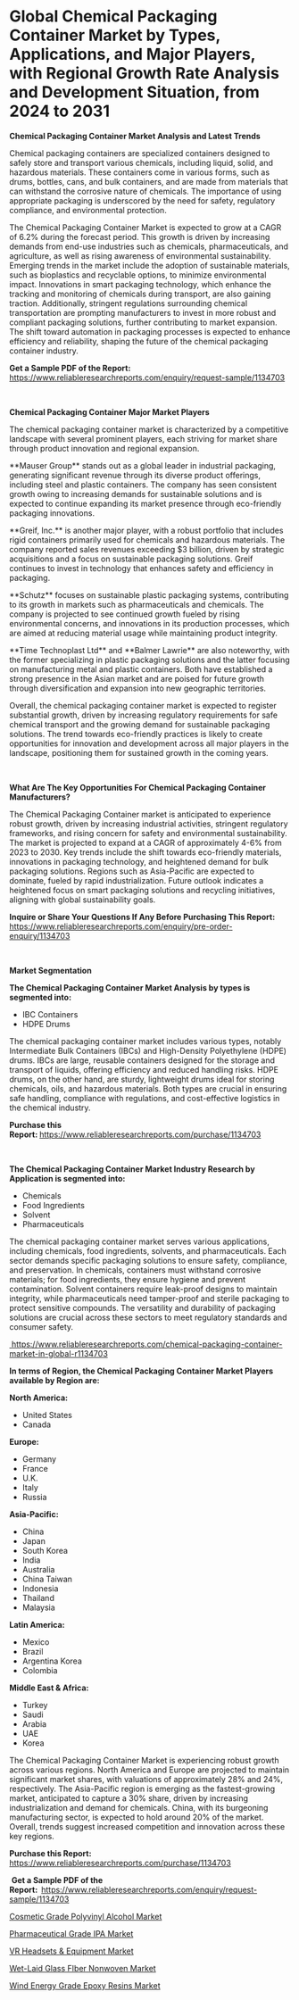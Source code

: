 <p><h1>Global Chemical Packaging Container Market by Types, Applications, and Major Players, with Regional Growth Rate Analysis and Development Situation, from 2024 to 2031</h1></p><p><strong>Chemical Packaging Container Market Analysis and Latest Trends</strong></p>
<p><p>Chemical packaging containers are specialized containers designed to safely store and transport various chemicals, including liquid, solid, and hazardous materials. These containers come in various forms, such as drums, bottles, cans, and bulk containers, and are made from materials that can withstand the corrosive nature of chemicals. The importance of using appropriate packaging is underscored by the need for safety, regulatory compliance, and environmental protection.</p><p>The Chemical Packaging Container Market is expected to grow at a CAGR of 6.2% during the forecast period. This growth is driven by increasing demands from end-use industries such as chemicals, pharmaceuticals, and agriculture, as well as rising awareness of environmental sustainability. Emerging trends in the market include the adoption of sustainable materials, such as bioplastics and recyclable options, to minimize environmental impact. Innovations in smart packaging technology, which enhance the tracking and monitoring of chemicals during transport, are also gaining traction. Additionally, stringent regulations surrounding chemical transportation are prompting manufacturers to invest in more robust and compliant packaging solutions, further contributing to market expansion. The shift toward automation in packaging processes is expected to enhance efficiency and reliability, shaping the future of the chemical packaging container industry.</p></p>
<p><strong>Get a Sample PDF of the Report:&nbsp;</strong> <a href="https://www.reliableresearchreports.com/enquiry/request-sample/1134703?utm_campaign=33&utm_medium=2&utm_source=Github&utm_content=ia&utm_term=27122024&utm_id=chemical-packaging-container">https://www.reliableresearchreports.com/enquiry/request-sample/1134703</a></p>
<p>&nbsp;</p>
<p><strong>Chemical Packaging Container Major Market Players</strong></p>
<p><p>The chemical packaging container market is characterized by a competitive landscape with several prominent players, each striving for market share through product innovation and regional expansion.</p><p>**Mauser Group** stands out as a global leader in industrial packaging, generating significant revenue through its diverse product offerings, including steel and plastic containers. The company has seen consistent growth owing to increasing demands for sustainable solutions and is expected to continue expanding its market presence through eco-friendly packaging innovations.</p><p>**Greif, Inc.** is another major player, with a robust portfolio that includes rigid containers primarily used for chemicals and hazardous materials. The company reported sales revenues exceeding $3 billion, driven by strategic acquisitions and a focus on sustainable packaging solutions. Greif continues to invest in technology that enhances safety and efficiency in packaging.</p><p>**Schutz** focuses on sustainable plastic packaging systems, contributing to its growth in markets such as pharmaceuticals and chemicals. The company is projected to see continued growth fueled by rising environmental concerns, and innovations in its production processes, which are aimed at reducing material usage while maintaining product integrity.</p><p>**Time Technoplast Ltd** and **Balmer Lawrie** are also noteworthy, with the former specializing in plastic packaging solutions and the latter focusing on manufacturing metal and plastic containers. Both have established a strong presence in the Asian market and are poised for future growth through diversification and expansion into new geographic territories.</p><p>Overall, the chemical packaging container market is expected to register substantial growth, driven by increasing regulatory requirements for safe chemical transport and the growing demand for sustainable packaging solutions. The trend towards eco-friendly practices is likely to create opportunities for innovation and development across all major players in the landscape, positioning them for sustained growth in the coming years.</p></p>
<p>&nbsp;</p>
<p><strong>What Are The Key Opportunities For Chemical Packaging Container Manufacturers?</strong></p>
<p><p>The Chemical Packaging Container market is anticipated to experience robust growth, driven by increasing industrial activities, stringent regulatory frameworks, and rising concern for safety and environmental sustainability. The market is projected to expand at a CAGR of approximately 4-6% from 2023 to 2030. Key trends include the shift towards eco-friendly materials, innovations in packaging technology, and heightened demand for bulk packaging solutions. Regions such as Asia-Pacific are expected to dominate, fueled by rapid industrialization. Future outlook indicates a heightened focus on smart packaging solutions and recycling initiatives, aligning with global sustainability goals.</p></p>
<p><strong>Inquire or Share Your Questions If Any Before Purchasing This Report:</strong> <a href="https://www.reliableresearchreports.com/enquiry/pre-order-enquiry/1134703?utm_campaign=33&utm_medium=2&utm_source=Github&utm_content=ia&utm_term=27122024&utm_id=chemical-packaging-container">https://www.reliableresearchreports.com/enquiry/pre-order-enquiry/1134703</a></p>
<p>&nbsp;</p>
<p><strong>Market Segmentation</strong></p>
<p><strong>The Chemical Packaging Container Market Analysis by types is segmented into:</strong></p>
<p><ul><li>IBC Containers</li><li>HDPE Drums</li></ul></p>
<p><p>The chemical packaging container market includes various types, notably Intermediate Bulk Containers (IBCs) and High-Density Polyethylene (HDPE) drums. IBCs are large, reusable containers designed for the storage and transport of liquids, offering efficiency and reduced handling risks. HDPE drums, on the other hand, are sturdy, lightweight drums ideal for storing chemicals, oils, and hazardous materials. Both types are crucial in ensuring safe handling, compliance with regulations, and cost-effective logistics in the chemical industry.</p></p>
<p><strong>Purchase this Report:&nbsp;</strong><a href="https://www.reliableresearchreports.com/purchase/1134703?utm_campaign=33&utm_medium=2&utm_source=Github&utm_content=ia&utm_term=27122024&utm_id=chemical-packaging-container">https://www.reliableresearchreports.com/purchase/1134703</a></p>
<p>&nbsp;</p>
<p><strong>The Chemical Packaging Container Market Industry Research by Application is segmented into:</strong></p>
<p><ul><li>Chemicals</li><li>Food Ingredients</li><li>Solvent</li><li>Pharmaceuticals</li></ul></p>
<p><p>The chemical packaging container market serves various applications, including chemicals, food ingredients, solvents, and pharmaceuticals. Each sector demands specific packaging solutions to ensure safety, compliance, and preservation. In chemicals, containers must withstand corrosive materials; for food ingredients, they ensure hygiene and prevent contamination. Solvent containers require leak-proof designs to maintain integrity, while pharmaceuticals need tamper-proof and sterile packaging to protect sensitive compounds. The versatility and durability of packaging solutions are crucial across these sectors to meet regulatory standards and consumer safety.</p></p>
<p><a href="https://www.reliableresearchreports.com/chemical-packaging-container-market-in-global-r1134703?utm_campaign=33&utm_medium=2&utm_source=Github&utm_content=ia&utm_term=27122024&utm_id=chemical-packaging-container">&nbsp;https://www.reliableresearchreports.com/chemical-packaging-container-market-in-global-r1134703</a></p>
<p><strong>In terms of Region, the Chemical Packaging Container Market Players available by Region are:</strong></p>
<p>
    <p> <strong> North America: </strong>
        <ul>
            <li>United States</li>
            <li>Canada</li>
        </ul>
        </p> 
    <p> <strong> Europe: </strong>
        <ul>
            <li>Germany</li>
            <li>France</li>
            <li>U.K.</li>
            <li>Italy</li>
            <li>Russia</li>
        </ul>
        </p> 
    <p> <strong> Asia-Pacific: </strong>
        <ul>
            <li>China</li>
            <li>Japan</li>
            <li>South Korea</li>
            <li>India</li>
            <li>Australia</li>
            <li>China Taiwan</li>
            <li>Indonesia</li>
            <li>Thailand</li>
            <li>Malaysia</li>
        </ul>
        </p> 
    <p> <strong> Latin America: </strong>
        <ul>
            <li>Mexico</li>
            <li>Brazil</li>
            <li>Argentina Korea</li>
            <li>Colombia</li>
        </ul>
        </p> 
    <p> <strong> Middle East & Africa: </strong>
        <ul>
            <li>Turkey</li>
            <li>Saudi</li>
            <li>Arabia</li>
            <li>UAE</li>
            <li>Korea</li>
        </ul>
    </p>
    </p>
<p><p>The Chemical Packaging Container Market is experiencing robust growth across various regions. North America and Europe are projected to maintain significant market shares, with valuations of approximately 28% and 24%, respectively. The Asia-Pacific region is emerging as the fastest-growing market, anticipated to capture a 30% share, driven by increasing industrialization and demand for chemicals. China, with its burgeoning manufacturing sector, is expected to hold around 20% of the market. Overall, trends suggest increased competition and innovation across these key regions.</p></p>
<p><strong>Purchase this Report: </strong><a href="https://www.reliableresearchreports.com/purchase/1134703?utm_campaign=33&utm_medium=2&utm_source=Github&utm_content=ia&utm_term=27122024&utm_id=chemical-packaging-container">https://www.reliableresearchreports.com/purchase/1134703</a></p>
<p>&nbsp;<strong>Get a Sample PDF of the Report:&nbsp;&nbsp;</strong><a href="https://www.reliableresearchreports.com/enquiry/request-sample/1134703?utm_campaign=33&utm_medium=2&utm_source=Github&utm_content=ia&utm_term=27122024&utm_id=chemical-packaging-container">https://www.reliableresearchreports.com/enquiry/request-sample/1134703</a></p>
<p><strong></strong></p>
<p><p><a href="https://github.com/nathaliehurles7142/Market-Research-Report-List-1/blob/main/cosmetic-grade-polyvinyl-alcohol-market.md?utm_campaign=33&utm_medium=2&utm_source=Github&utm_content=ia&utm_term=27122024&utm_id=chemical-packaging-container">Cosmetic Grade Polyvinyl Alcohol Market</a></p><p><a href="https://github.com/ryanbell8967/Market-Research-Report-List-1/blob/main/pharmaceutical-grade-ipa-market.md?utm_campaign=33&utm_medium=2&utm_source=Github&utm_content=ia&utm_term=27122024&utm_id=chemical-packaging-container">Pharmaceutical Grade IPA Market</a></p><p><a href="https://github.com/yoshih12/Market-Research-Report-List-4/blob/main/vr-headsets-equipment-market.md?utm_campaign=33&utm_medium=2&utm_source=Github&utm_content=ia&utm_term=27122024&utm_id=chemical-packaging-container">VR Headsets & Equipment Market</a></p><p><a href="https://github.com/rosalinebhakta48/Market-Research-Report-List-1/blob/main/wet-laid-glass-fiber-nonwoven-market.md?utm_campaign=33&utm_medium=2&utm_source=Github&utm_content=ia&utm_term=27122024&utm_id=chemical-packaging-container">Wet-Laid Glass FIber Nonwoven Market</a></p><p><a href="https://github.com/chongseney974/Market-Research-Report-List-1/blob/main/wind-energy-grade-epoxy-resins-market.md?utm_campaign=33&utm_medium=2&utm_source=Github&utm_content=ia&utm_term=27122024&utm_id=chemical-packaging-container">Wind Energy Grade Epoxy Resins Market</a></p></p>